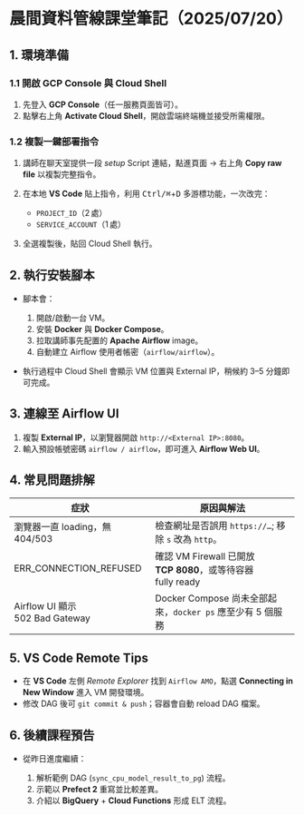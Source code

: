 # 晨間資料管線課堂筆記（2025/07/20）

## 1. 環境準備

### 1.1 開啟 GCP Console 與 Cloud Shell

1. 先登入 **GCP Console**（任一服務頁面皆可）。
2. 點擊右上角 **Activate Cloud Shell**，開啟雲端終端機並接受所需權限。

### 1.2 複製一鍵部署指令

1. 講師在聊天室提供一段 *setup* Script 連結，點進頁面 → 右上角 **Copy raw file** 以複製完整指令。
2. 在本地 **VS Code** 貼上指令，利用 <kbd>Ctrl/⌘</kbd>+<kbd>D</kbd> 多游標功能，一次改完：

   * `PROJECT_ID`（2 處）
   * `SERVICE_ACCOUNT`（1 處）
3. 全選複製後，貼回 Cloud Shell 執行。

## 2. 執行安裝腳本

* 腳本會：

  1. 開啟/啟動一台 VM。
  2. 安裝 **Docker** 與 **Docker Compose**。
  3. 拉取講師事先配置的 **Apache Airflow** image。
  4. 自動建立 Airflow 使用者帳密（`airflow/airflow`）。
* 執行過程中 Cloud Shell 會顯示 VM 位置與 External IP，稍候約 3–5 分鐘即可完成。

## 3. 連線至 Airflow UI

1. 複製 **External IP**，以瀏覽器開啟 `http://<External IP>:8080`。
2. 輸入預設帳號密碼 `airflow / airflow`，即可進入 **Airflow Web UI**。

## 4. 常見問題排解

| 症狀                            | 原因與解法                                             |
| ----------------------------- | ------------------------------------------------- |
| 瀏覽器一直 loading，無 404/503       | 檢查網址是否誤用 `https://…`; 移除 `s` 改為 `http`。           |
| ERR\_CONNECTION\_REFUSED      | 確認 VM Firewall 已開放 **TCP 8080**，或等待容器 fully ready |
| Airflow UI 顯示 502 Bad Gateway | Docker Compose 尚未全部起來，`docker ps` 應至少有 5 個服務      |

## 5. VS Code Remote Tips

* 在 **VS Code** 左側 *Remote Explorer* 找到 `Airflow AMO`，點選 **Connecting in New Window** 進入 VM 開發環境。
* 修改 DAG 後可 `git commit & push`；容器會自動 reload DAG 檔案。

## 6. 後續課程預告

* 從昨日進度繼續：

  1. 解析範例 DAG (`sync_cpu_model_result_to_pg`) 流程。
  2. 示範以 **Prefect 2** 重寫並比較差異。
  3. 介紹以 **BigQuery** + **Cloud Functions** 形成 ELT 流程。

